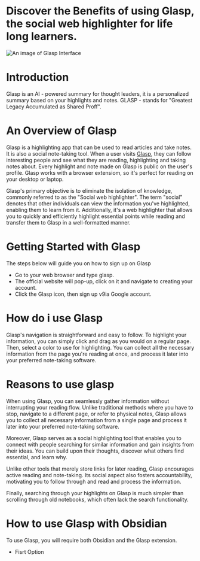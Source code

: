 # Discover the Benefits of using Glasp, the social web highlighter for life long learners.
![An image of Glasp Interface](https://glasp.co/src/img/logo.png)

# Introduction
Glasp is an AI - powered summary for thought leaders, it is a personalized summary based on your highlights
and notes. GLASP - stands for "Greatest Legacy Accumulated as Shared Proff".

# An Overview of Glasp
Glasp is a highlighting app that can be used to read articles and take notes. It is also a social note-taking
tool. When a user visits [Glasp](Glasp.co), they can follow interesting people and see what they are reading, highlighting and taking notes about. Every highlight and note made on Glasp is public on the user's profile. Glasp works with a browser extensiom, so it's perfect for reading on your desktop or laptop. 

Glasp's   primary objective is to eliminate the isolation of knowledge, commonly referred to as the "Social web highlighter". The term "social" denotes that other individuals can view the information you've highlighted, enabling them to learn from it. Additionally, it's a web highlighter that allows you to quickly and efficiently highlight essential points while reading and transfer them to Glasp in a well-formatted manner.

# Getting Started with Glasp
  The steps below will guide you on how to sign up on Glasp
  - Go to your web browser and type glasp.
  - The official website will pop-up, click on it and navigate to creating your account.
  - Click the Glasp icon, then sign up v9ia Google account.

  # How do i use Glasp
Glasp's navigation is straightforward and easy to follow. To highlight your information, you can simply click and drag as you would on a regular page. Then, select a color to use for highlighting. You can collect all the necessary information from the page you're reading at once, and process it later into your preferred note-taking software.

# Reasons to use glasp
When using Glasp, you can seamlessly gather information without interrupting your reading flow. Unlike traditional methods where you have to stop, navigate to a different page, or refer to physical notes, Glasp allows you to collect all necessary information from a single page and process it later into your preferred note-taking software.

Moreover, Glasp serves as a social highlighting tool that enables you to connect with people searching for similar information and gain insights from their ideas. You can build upon their thoughts, discover what others find essential, and learn why.

Unlike other tools that merely store links for later reading, Glasp encourages active reading and note-taking. Its social aspect also fosters accountability, motivating you to follow through and read and process the information.

Finally, searching through your highlights on Glasp is much simpler than scrolling through old notebooks, which often lack the search functionality.

# How to use Glasp with Obsidian
To use Glasp, you will require both Obsidian and the Glasp extension.

* Fisrt Option